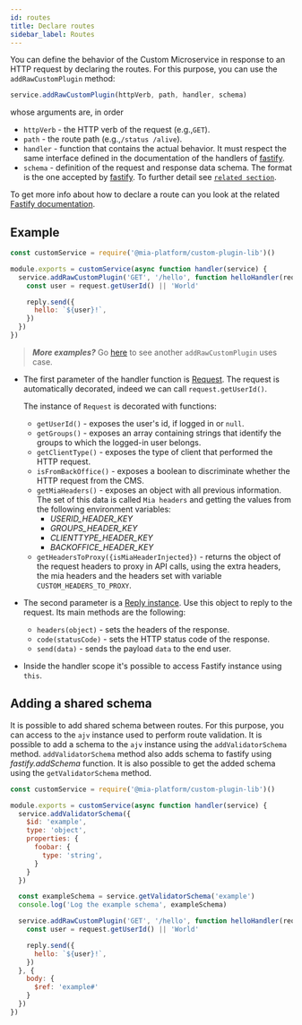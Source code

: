 ```yaml
---
id: routes
title: Declare routes
sidebar_label: Routes
---
```


<!--
WARNING: this file was automatically generated by Mia-Platform Doc Aggregator.
DO NOT MODIFY IT BY HAND.
Instead, modify the source file and run the aggregator to regenerate this file.
-->

You can define the behavior of the Custom Microservice in response to an HTTP request by declaring the routes. For this purpose, you can use the `addRawCustomPlugin` method:

```js
service.addRawCustomPlugin(httpVerb, path, handler, schema)
```

whose arguments are, in order

* `httpVerb` - the HTTP verb of the request (e.g.,`GET`).
* `path` - the route path (e.g.,`/status /alive`).
* `handler` - function that contains the actual behavior. It must respect the same interface defined in the
documentation of the handlers of [fastify](https://www.fastify.io/docs/latest/Routes/#async-await).
* `schema` - definition of the request and response data schema.
The format is the one accepted by [fastify](https://www.fastify.io/docs/latest/Validation-and-Serialization). To further detail see [`related section`](/runtime_suite_libraries/custom-plugin-lib/apidoc.md).

To get more info about how to declare a route can you look at the related [Fastify documentation](https://github.com/fastify/fastify/blob/master/docs/Routes.md).

## Example

```js
const customService = require('@mia-platform/custom-plugin-lib')()

module.exports = customService(async function handler(service) {
  service.addRawCustomPlugin('GET', '/hello', function helloHandler(request, reply) {
    const user = request.getUserId() || 'World'

    reply.send({
      hello: `${user}!`,
    })
  })
}) 
```

> **_More examples?_** Go [here](https://github.com/mia-platform/custom-plugin-lib/blob/master/examples/advanced/index.js) to see another `addRawCustomPlugin` uses case.

* The first parameter of the handler function is [Request](https://www.fastify.io/docs/latest/Request/). The request is automatically decorated, indeed we can call `request.getUserId()`.

    The instance of `Request` is decorated with functions:

  * `getUserId()` - exposes the user's id, if logged in or `null`.
  * `getGroups()` - exposes an array containing strings that identify the groups to which the logged-in user belongs.
  * `getClientType()` - exposes the type of client that performed the HTTP request.
  * `isFromBackOffice()` - exposes a boolean to discriminate whether the HTTP request from the CMS.
  * `getMiaHeaders()` - exposes an object with all previous information.
     The set of this data is called `Mia headers` and getting the values from the following environment variables:
    * *USERID_HEADER_KEY*
    * *GROUPS_HEADER_KEY*
    * *CLIENTTYPE_HEADER_KEY*
    * *BACKOFFICE_HEADER_KEY*
  * `getHeadersToProxy({isMiaHeaderInjected})` - returns the object of the request headers to proxy in API calls, using the extra headers, the mia headers and the headers set with variable `CUSTOM_HEADERS_TO_PROXY`.

* The second parameter is a [Reply instance](https://www.fastify.io/docs/latest/Reply/). Use this object to reply to the request. Its main methods are the following:
  * `headers(object)` - sets the headers of the response.
  * `code(statusCode)` - sets the HTTP status code of the response.
  * `send(data)` - sends the payload `data` to the end user.

* Inside the handler scope it's possible to access Fastify instance using `this`.

## Adding a shared schema

It is possible to add shared schema between routes. For this purpose, you can access to the `ajv` instance used to perform route validation. It is possible to add a schema to the `ajv` instance using the `addValidatorSchema` method. `addValidatorSchema` method also adds schema to fastify using *fastify.addSchema* function. It is also possible to get the added schema using the `getValidatorSchema` method.

```js
const customService = require('@mia-platform/custom-plugin-lib')()

module.exports = customService(async function handler(service) {
  service.addValidatorSchema({
    $id: 'example',
    type: 'object',
    properties: {
      foobar: {
        type: 'string',
      }
    }
  })

  const exampleSchema = service.getValidatorSchema('example')
  console.log('Log the example schema', exampleSchema)

  service.addRawCustomPlugin('GET', '/hello', function helloHandler(request, reply) {
    const user = request.getUserId() || 'World'

    reply.send({
      hello: `${user}!`,
    })
  }, {
    body: {
      $ref: 'example#'
    }
  })
}) 
```
